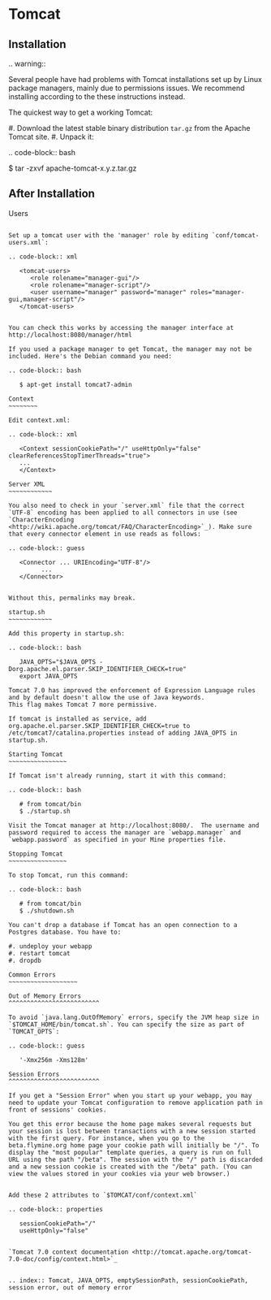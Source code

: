 Tomcat
===========


Installation
----------------------

.. warning::

   Several people have had problems with Tomcat installations set up by Linux package managers, mainly due to permissions issues.  We recommend installing according to the these instructions instead. 

The quickest way to get a working Tomcat:

#. Download the latest stable binary distribution `tar.gz` from the Apache Tomcat site. 
#. Unpack it:

.. code-block:: bash

   $ tar -zxvf apache-tomcat-x.y.z.tar.gz

After Installation
----------------------

Users
~~~~~~~~~~~~~~~~~~~~~~~~~~

Set up a tomcat user with the 'manager' role by editing `conf/tomcat-users.xml`: 

.. code-block:: xml

   <tomcat-users>
      <role rolename="manager-gui"/>
      <role rolename="manager-script"/>
      <user username="manager" password="manager" roles="manager-gui,manager-script"/>
   </tomcat-users>


You can check this works by accessing the manager interface at http://localhost:8080/manager/html

If you used a package manager to get Tomcat, the manager may not be included. Here's the Debian command you need:

.. code-block:: bash

   $ apt-get install tomcat7-admin

Context
~~~~~~~~

Edit context.xml:

.. code-block:: xml

   <Context sessionCookiePath="/" useHttpOnly="false" clearReferencesStopTimerThreads="true">
   ... 
   </Context>

Server XML
~~~~~~~~~~~~

You also need to check in your `server.xml` file that the correct `UTF-8` encoding has been applied to all connectors in use (see  `CharacterEncoding <http://wiki.apache.org/tomcat/FAQ/CharacterEncoding>`_). Make sure that every connector element in use reads as follows:

.. code-block:: guess

   <Connector ... URIEncoding="UTF-8"/>
         ...
   </Connector>


Without this, permalinks may break.

startup.sh 
~~~~~~~~~~~~

Add this property in startup.sh:

.. code-block:: bash

   JAVA_OPTS="$JAVA_OPTS -Dorg.apache.el.parser.SKIP_IDENTIFIER_CHECK=true"
   export JAVA_OPTS 

Tomcat 7.0 has improved the enforcement of Expression Language rules and by default doesn't allow the use of Java keywords.
This flag makes Tomcat 7 more permissive.

If tomcat is installed as service, add org.apache.el.parser.SKIP_IDENTIFIER_CHECK=true to /etc/tomcat7/catalina.properties instead of adding JAVA_OPTS in startup.sh.

Starting Tomcat 
~~~~~~~~~~~~~~~~

If Tomcat isn't already running, start it with this command:

.. code-block:: bash

   # from tomcat/bin
   $ ./startup.sh

Visit the Tomcat manager at http://localhost:8080/.  The username and password required to access the manager are `webapp.manager` and `webapp.password` as specified in your Mine properties file.

Stopping Tomcat
~~~~~~~~~~~~~~~~

To stop Tomcat, run this command:

.. code-block:: bash

   # from tomcat/bin
   $ ./shutdown.sh

You can't drop a database if Tomcat has an open connection to a Postgres database. You have to:

#. undeploy your webapp
#. restart tomcat
#. dropdb 

Common Errors
~~~~~~~~~~~~~~~~~~~

Out of Memory Errors
^^^^^^^^^^^^^^^^^^^^^^^^^

To avoid `java.lang.OutOfMemory` errors, specify the JVM heap size in `$TOMCAT_HOME/bin/tomcat.sh`. You can specify the size as part of `TOMCAT_OPTS`:

.. code-block:: guess

   '-Xmx256m -Xms128m'

Session Errors 
^^^^^^^^^^^^^^^^^^^^^^^^^

If you get a "Session Error" when you start up your webapp, you may need to update your Tomcat configuration to remove application path in front of sessions' cookies. 

You get this error because the home page makes several requests but your session is lost between transactions with a new session started with the first query. For instance, when you go to the beta.flymine.org home page your cookie path will initially be "/". To display the "most popular" template queries, a query is run on full URL using the path "/beta". The session with the "/" path is discarded and a new session cookie is created with the "/beta" path. (You can view the values stored in your cookies via your web browser.)


Add these 2 attributes to `$TOMCAT/conf/context.xml`

.. code-block:: properties

   sessionCookiePath="/"
   useHttpOnly="false"


`Tomcat 7.0 context documentation <http://tomcat.apache.org/tomcat-7.0-doc/config/context.html>`_


.. index:: Tomcat, JAVA_OPTS, emptySessionPath, sessionCookiePath, session error, out of memory error
